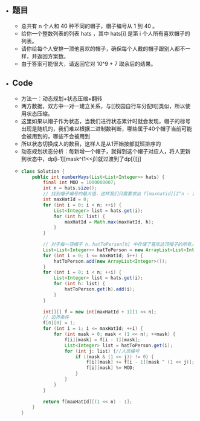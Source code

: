 - ## 题目
	- 总共有 n 个人和 40 种不同的帽子，帽子编号从 1 到 40 。
	- 给你一个整数列表的列表 hats ，其中 hats[i] 是第 i 个人所有喜欢帽子的列表。
	- 请你给每个人安排一顶他喜欢的帽子，确保每个人戴的帽子跟别人都不一样，并返回方案数。
	- 由于答案可能很大，请返回它对 10^9 + 7 取余后的结果。
- ## Code
	- 方法一：动态规划+状态压缩+翻转
	- 两方数据，双方中一对一建立关系，与[[校园自行车分配Ⅱ]]类似，所以使用状态压缩。
	- 这里如果以帽子作为状态，当我们进行状态累计时就会发现，帽子的标号出现是随机的，我们难以根据二进制数判断，哪些属于40个帽子当前可能会被用到的，哪些不会被用到
	- 所以状态切换成人的数目，这样人是从1开始按部就班排序的
	- 动态规划状态分析：每新增一个帽子，就得到这个帽子对应人，将人更新到状态中，dp[i-1][mask^(1<<j)]就过渡到了dp[i][j]
	- ```java
	  class Solution {
	      public int numberWays(List<List<Integer>> hats) {
	          final int MOD = 1000000007;
	          int n = hats.size();
	          // 找到帽子编号的最大值，这样我们只需要求出 f[maxhatid][2^n - 1] 作为答案
	          int maxHatId = 0;
	          for (int i = 0; i < n; ++i) {
	              List<Integer> list = hats.get(i);
	              for (int h: list) {
	                  maxHatId = Math.max(maxHatId, h);
	              }
	          }
	          
	          // 对于每一顶帽子 h，hatToPerson[h] 中存储了喜欢这顶帽子的所有人，方便进行动态规划
	          List<List<Integer>> hatToPerson = new ArrayList<List<Integer>>();
	          for (int i = 0; i <= maxHatId; i++) {
	              hatToPerson.add(new ArrayList<Integer>());
	          }
	          for (int i = 0; i < n; ++i) {
	              List<Integer> list = hats.get(i);
	              for (int h: list) {
	                  hatToPerson.get(h).add(i);
	              }
	          }
	          
	          int[][] f = new int[maxHatId + 1][1 << n];
	          // 边界条件
	          f[0][0] = 1;
	          for (int i = 1; i <= maxHatId; ++i) {
	              for (int mask = 0; mask < (1 << n); ++mask) {
	                  f[i][mask] = f[i - 1][mask];
	                  List<Integer> list = hatToPerson.get(i);
	                  for (int j: list) {//人员编号
	                      if ((mask & (1 << j)) != 0) {
	                          f[i][mask] += f[i - 1][mask ^ (1 << j)];
	                          f[i][mask] %= MOD;
	                      }
	                  }
	              }
	          }
	          
	          return f[maxHatId][(1 << n) - 1];
	      }
	  }
	  ```